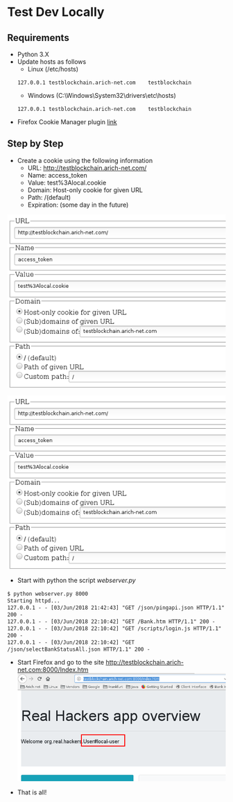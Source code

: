 # Test Dev Locally

## Requirements

* Python 3.X
* Update hosts as follows
  * Linux (/etc/hosts)
  ```
  127.0.0.1	testblockchain.arich-net.com	testblockchain
  ```
  * Windows (C:\Windows\System32\drivers\etc\hosts)
  ```
  127.0.0.1	testblockchain.arich-net.com	testblockchain
  ```
* Firefox Cookie Manager plugin [link](https://addons.mozilla.org/en-US/firefox/addon/a-cookie-manager/)

## Step by Step

* Create a cookie using the following information
  * URL: http://testblockchain.arich-net.com/
  * Name: access_token
  * Value: test%3Alocal.cookie
  * Domain: Host-only cookie for given URL
  * Path: /(default)
  * Expiration: (some day in the future)

![Create cookie 1][cookie1]

![Create cookie 1][cookie1]

* Start with python the script _webserver.py_
```
$ python webserver.py 8000
Starting httpd...
127.0.0.1 - - [03/Jun/2018 21:42:43] "GET /json/pingapi.json HTTP/1.1" 200 -
127.0.0.1 - - [03/Jun/2018 22:10:42] "GET /Bank.htm HTTP/1.1" 200 -
127.0.0.1 - - [03/Jun/2018 22:10:42] "GET /scripts/login.js HTTP/1.1" 200 -
127.0.0.1 - - [03/Jun/2018 22:10:42] "GET /json/selectBankStatusAll.json HTTP/1.1" 200 -
```

* Start Firefox and go to the site http://testblockchain.arich-net.com:8000/Index.htm
![Firefox][firefox]

* That is all!

[cookie1]: https://raw.githubusercontent.com/arich-net/RealHackersCSHackaton/master/images/local_cookie.png
[cookie2]: https://raw.githubusercontent.com/arich-net/RealHackersCSHackaton/master/images/local_cookie_2.png
[firefox]: https://raw.githubusercontent.com/arich-net/RealHackersCSHackaton/master/images/firefox_browser.png